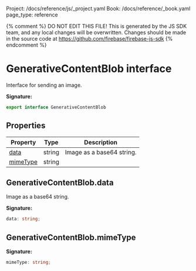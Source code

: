 Project: /docs/reference/js/_project.yaml
Book: /docs/reference/_book.yaml
page_type: reference

{% comment %}
DO NOT EDIT THIS FILE!
This is generated by the JS SDK team, and any local changes will be
overwritten. Changes should be made in the source code at
https://github.com/firebase/firebase-js-sdk
{% endcomment %}

# GenerativeContentBlob interface
Interface for sending an image.

<b>Signature:</b>

```typescript
export interface GenerativeContentBlob 
```

## Properties

|  Property | Type | Description |
|  --- | --- | --- |
|  [data](./ai.generativecontentblob.md#generativecontentblobdata) | string | Image as a base64 string. |
|  [mimeType](./ai.generativecontentblob.md#generativecontentblobmimetype) | string |  |

## GenerativeContentBlob.data

Image as a base64 string.

<b>Signature:</b>

```typescript
data: string;
```

## GenerativeContentBlob.mimeType

<b>Signature:</b>

```typescript
mimeType: string;
```
